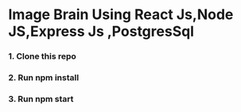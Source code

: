 <h1> Image Brain Using React Js,Node JS,Express Js ,PostgresSql </h1>
<h3>1. Clone this repo</h3>
<h3>2. Run npm install</h3>
<h3>3. Run npm start</h3>

